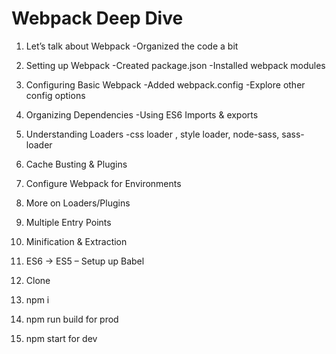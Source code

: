 # Webpack Deep Dive

1.	Let’s talk about Webpack
-Organized the code a bit 
2.	Setting up Webpack
-Created package.json
-Installed webpack modules
3.	Configuring Basic Webpack
-Added webpack.config
-Explore other config options
4.	Organizing Dependencies
-Using ES6 Imports & exports
5.	Understanding Loaders
-css loader , style loader, node-sass, sass-loader
6.	Cache Busting & Plugins
7.	Configure Webpack for Environments
8.	More on Loaders/Plugins
9.	Multiple Entry Points
10.	Minification & Extraction
11.	ES6 -> ES5 – Setup up Babel


1. Clone
2. npm i
3. npm run build for prod
4. npm start for dev
